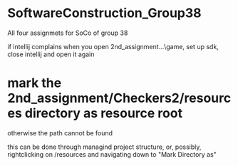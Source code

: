 # SoftwareConstruction_Group38
All four assignmets for SoCo of group 38

if intellij complains when you open 2nd_assignment\...\game, set up sdk, close intellij and open it again

# mark the 2nd_assignment/Checkers2/resources directory as resource root
otherwise the path cannot be found

this can be done through managind project structure, or, possibly, rightclicking on /resources and navigating down to "Mark Directory as"  
